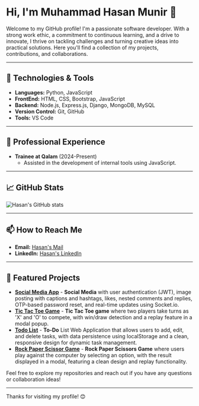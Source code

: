 # Hi, I'm Muhammad Hasan Munir 👋

Welcome to my GitHub profile! I'm a passionate software developer. With a strong work ethic, a commitment to continuous learning, and a drive to innovate, I thrive on tackling challenges and turning creative ideas into practical solutions. Here you'll find a collection of my projects, contributions, and collaborations.

---

## 🔧 Technologies & Tools

- **Languages:** Python, JavaScript
- **FrontEnd:** HTML, CSS, Bootstrap, JavaScript
- **Backend:** Node.js, Express.js, Django, MongoDB, MySQL
- **Version Control:** Git, GitHub
- **Tools:** VS Code

---

## 💼 Professional Experience

- **Trainee at Qalam** (2024-Present)
  - Assisted in the development of internal tools using JavaScript.

---

## 📈 GitHub Stats

![Hasan's GitHub stats](https://github-readme-stats.vercel.app/api?username=hasanm4-6&show_icons=true&theme=radical)

---

## 📫 How to Reach Me

- **Email:** [Hasan's Mail](hasanmunir406@gmail.com)
- **LinkedIn:** [Hasan's LinkedIn](https://www.linkedin.com/in/hasanmunir/)

---

## 🌟 Featured Projects

- [**Social Media App**](https://github.com/hasanm4-6/SocialMedia) - **Social Media** with user authentication (JWT), image posting with captions and hashtags, likes, nested comments and replies, OTP-based password reset, and real-time updates using Socket.io.
- [**Tic Tac Toe Game**](https://github.com/hasanm4-6/Tic-Tac-Toe-game) - **Tic Tac Toe game** where two players take turns as 'X' and 'O' to compete, with win/draw detection and a replay feature in a modal popup.
- [**Todo List**](https://github.com/hasanm4-6/Todo-List) - **To-Do** List Web Application that allows users to add, edit, and delete tasks, with data persistence using localStorage and a clean, responsive design for dynamic task management.
- [**Rock Paper Scissor Game**](https://github.com/hasanm4-6/Rock-Paper-Scissor-Game) - **Rock Paper Scissors Game** where users play against the computer by selecting an option, with the result displayed in a modal, featuring a clean design and replay functionality.


Feel free to explore my repositories and reach out if you have any questions or collaboration ideas!

---

Thanks for visiting my profile! 😊
